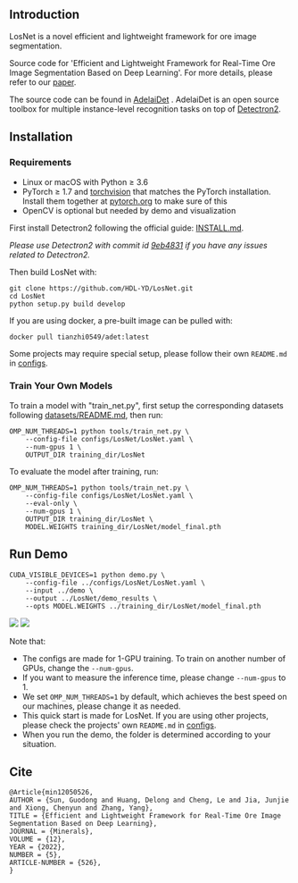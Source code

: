 ## **Introduction**

LosNet is a novel efficient and lightweight framework for ore image segmentation.

Source code for 'Efficient and Lightweight Framework for Real-Time Ore Image Segmentation Based on Deep Learning'. For more details, please refer to our [paper](https://www.mdpi.com/2075-163X/12/5/526).

The source code can be found in [AdelaiDet](https://github.com/aim-uofa/AdelaiDet.git) . AdelaiDet is an open source toolbox for multiple instance-level recognition tasks on top of [Detectron2](https://github.com/facebookresearch/detectron2).

## Installation

### Requirements

- Linux or macOS with Python ≥ 3.6
- PyTorch ≥ 1.7 and [torchvision](https://github.com/pytorch/vision/) that matches the PyTorch installation.
  Install them together at [pytorch.org](https://pytorch.org) to make sure of this
- OpenCV is optional but needed by demo and visualization

First install Detectron2 following the official guide: [INSTALL.md](https://github.com/facebookresearch/detectron2/blob/master/INSTALL.md).

*Please use Detectron2 with commit id [9eb4831](https://github.com/facebookresearch/detectron2/commit/9eb4831f742ae6a13b8edb61d07b619392fb6543) if you have any issues related to Detectron2.*

Then build LosNet with:

```
git clone https://github.com/HDL-YD/LosNet.git
cd LosNet
python setup.py build develop
```

If you are using docker, a pre-built image can be pulled with:

```
docker pull tianzhi0549/adet:latest
```

Some projects may require special setup, please follow their own `README.md` in [configs](configs).

### Train Your Own Models

To train a model with "train_net.py", first
setup the corresponding datasets following
[datasets/README.md](https://github.com/facebookresearch/detectron2/blob/master/datasets/README.md),
then run:

```
OMP_NUM_THREADS=1 python tools/train_net.py \
    --config-file configs/LosNet/LosNet.yaml \
    --num-gpus 1 \
    OUTPUT_DIR training_dir/LosNet
```

To evaluate the model after training, run:

```
OMP_NUM_THREADS=1 python tools/train_net.py \
    --config-file configs/LosNet/LosNet.yaml \
    --eval-only \
    --num-gpus 1 \
    OUTPUT_DIR training_dir/LosNet \
    MODEL.WEIGHTS training_dir/LosNet/model_final.pth
```

## **Run Demo**

```
CUDA_VISIBLE_DEVICES=1 python demo.py \    
	--config-file ../configs/LosNet/LosNet.yaml \     
	--input ../demo \    
	--output ../LosNet/demo_results \   
	--opts MODEL.WEIGHTS ../training_dir/LosNet/model_final.pth
```

<img src="demo\images\1.png"> <img src="demo\images\2.png">

Note that:

- The configs are made for 1-GPU training. To train on another number of GPUs, change the `--num-gpus`.
- If you want to measure the inference time, please change `--num-gpus` to 1.
- We set `OMP_NUM_THREADS=1` by default, which achieves the best speed on our machines, please change it as needed.
- This quick start is made for LosNet. If you are using other projects, please check the projects' own `README.md` in [configs](configs). 
- When you run the demo, the folder is determined according to your situation.

## **Cite**

```
@Article{min12050526,
AUTHOR = {Sun, Guodong and Huang, Delong and Cheng, Le and Jia, Junjie and Xiong, Chenyun and Zhang, Yang},
TITLE = {Efficient and Lightweight Framework for Real-Time Ore Image Segmentation Based on Deep Learning},
JOURNAL = {Minerals},
VOLUME = {12},
YEAR = {2022},
NUMBER = {5},
ARTICLE-NUMBER = {526},
}
```
